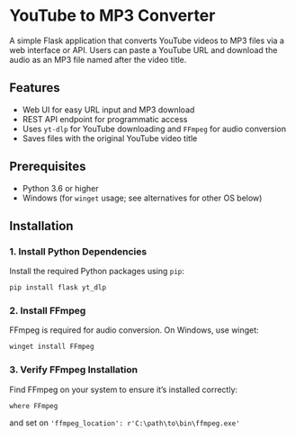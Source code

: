 # YouTube to MP3 Converter

A simple Flask application that converts YouTube videos to MP3 files via a web interface or API. Users can paste a YouTube URL and download the audio as an MP3 file named after the video title.

## Features
- Web UI for easy URL input and MP3 download
- REST API endpoint for programmatic access
- Uses `yt-dlp` for YouTube downloading and `FFmpeg` for audio conversion
- Saves files with the original YouTube video title

## Prerequisites
- Python 3.6 or higher
- Windows (for `winget` usage; see alternatives for other OS below)

## Installation

### 1. Install Python Dependencies
Install the required Python packages using `pip`:

```bash
pip install flask yt_dlp
```
### 2. Install FFmpeg
FFmpeg is required for audio conversion. On Windows, use winget:
```bash
winget install FFmpeg
```
### 3. Verify FFmpeg Installation
Find FFmpeg on your system to ensure it’s installed correctly:
```bash
where FFmpeg
```
and set on `'ffmpeg_location': r'C:\path\to\bin\ffmpeg.exe'`


